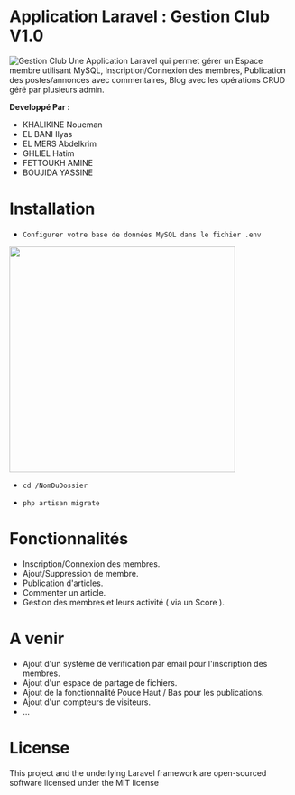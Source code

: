 # Application Laravel : Gestion Club V1.0
![Gestion Club](https://cdn-images-1.medium.com/max/1600/1*fN6SmVkrWyBLZi4UvRHdgA.jpeg)
Une Application Laravel qui permet gérer un Espace membre utilisant MySQL, Inscription/Connexion des membres, Publication des postes/annonces avec commentaires, Blog avec les opérations CRUD géré par plusieurs admin.

**Developpé Par :**
  - KHALIKINE Noueman
  - EL BANI Ilyas
  - EL MERS Abdelkrim
  - GHLIEL Hatim
  - FETTOUKH AMINE
  - BOUJIDA YASSINE

# Installation 
* `Configurer votre base de données MySQL dans le fichier .env`

<img src="https://i.imgur.com/yGzJh7z.png" width="400" />

* `cd /NomDuDossier`

* `php artisan migrate`

# Fonctionnalités
  - Inscription/Connexion des membres.
  - Ajout/Suppression de membre.
  - Publication d'articles.
  - Commenter un article.
  - Gestion des membres et leurs activité ( via un Score ).

# A venir 
  - Ajout d'un système de vérification par email pour l'inscription des membres.
  - Ajout d'un espace de partage de fichiers.
  - Ajout de la fonctionnalité Pouce Haut / Bas pour les publications.
  - Ajout d'un compteurs de visiteurs.
  - ...

# License
This project and the underlying Laravel framework are open-sourced software licensed under the MIT license
